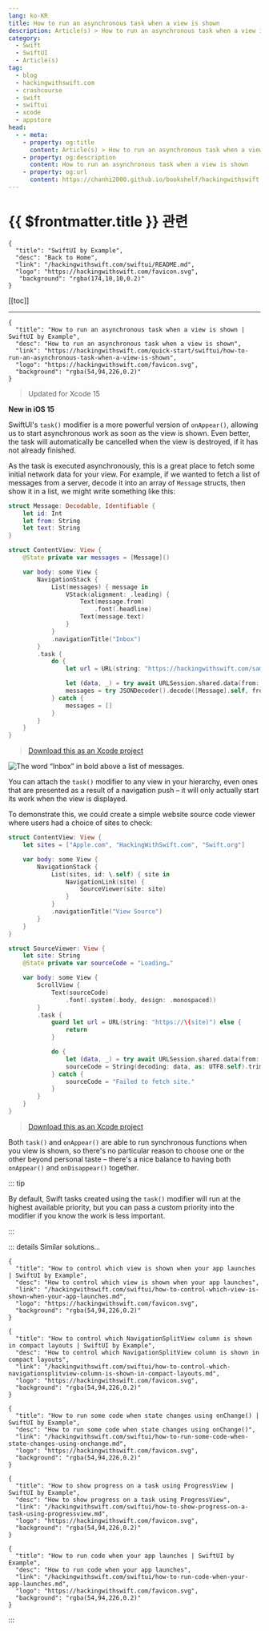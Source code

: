 ```yaml
---
lang: ko-KR
title: How to run an asynchronous task when a view is shown
description: Article(s) > How to run an asynchronous task when a view is shown
category:
  - Swift
  - SwiftUI
  - Article(s)
tag: 
  - blog
  - hackingwithswift.com
  - crashcourse
  - swift
  - swiftui
  - xcode
  - appstore
head:
  - - meta:
    - property: og:title
      content: Article(s) > How to run an asynchronous task when a view is shown
    - property: og:description
      content: How to run an asynchronous task when a view is shown
    - property: og:url
      content: https://chanhi2000.github.io/bookshelf/hackingwithswift.com/swiftui/how-to-run-an-asynchronous-task-when-a-view-is-shown.html
---
```


# {{ $frontmatter.title }} 관련

```component VPCard
{
  "title": "SwiftUI by Example",
  "desc": "Back to Home",
  "link": "/hackingwithswift.com/swiftui/README.md",
  "logo": "https://hackingwithswift.com/favicon.svg",
   "background": "rgba(174,10,10,0.2)"
}
```

[[toc]]

---

```component VPCard
{
  "title": "How to run an asynchronous task when a view is shown | SwiftUI by Example",
  "desc": "How to run an asynchronous task when a view is shown",
  "link": "https://hackingwithswift.com/quick-start/swiftui/how-to-run-an-asynchronous-task-when-a-view-is-shown",
  "logo": "https://hackingwithswift.com/favicon.svg",
  "background": "rgba(54,94,226,0.2)"
}
```

> Updated for Xcode 15

**New in iOS 15**

SwiftUI's `task()` modifier is a more powerful version of `onAppear()`, allowing us to start asynchronous work as soon as the view is shown. Even better, the task will automatically be cancelled when the view is destroyed, if it has not already finished.

As the task is executed asynchronously, this is a great place to fetch some initial network data for your view. For example, if we wanted to fetch a list of messages from a server, decode it into an array of `Message` structs, then show it in a list, we might write something like this:

```swift
struct Message: Decodable, Identifiable {
    let id: Int
    let from: String
    let text: String
}

struct ContentView: View {
    @State private var messages = [Message]()

    var body: some View {
        NavigationStack {
            List(messages) { message in
                VStack(alignment: .leading) {
                    Text(message.from)
                        .font(.headline)
                    Text(message.text)
                }
            }
            .navigationTitle("Inbox")
        }
        .task {
            do {
                let url = URL(string: "https://hackingwithswift.com/samples/messages.json")!

                let (data, _) = try await URLSession.shared.data(from: url)
                messages = try JSONDecoder().decode([Message].self, from: data)
            } catch {
                messages = []
            }
        }
    }
}
```

> [<FontIcon icon="fas fa-file-zipper"/>Download this as an Xcode project](https://hackingwithswift.com/files/projects/swiftui/how-to-run-an-asynchronous-task-when-a-view-is-shown-1.zip)

![The word “Inbox” in bold above a list of messages.](https://hackingwithswift.com/img/books/quick-start/swiftui/how-to-run-an-asynchronous-task-when-a-view-is-shown-1~dark.png)

You can attach the `task()` modifier to any view in your hierarchy, even ones that are presented as a result of a navigation push – it will only actually start its work when the view is displayed.

To demonstrate this, we could create a simple website source code viewer where users had a choice of sites to check:

```swift
struct ContentView: View {
    let sites = ["Apple.com", "HackingWithSwift.com", "Swift.org"]

    var body: some View {
        NavigationStack {
            List(sites, id: \.self) { site in
                NavigationLink(site) {
                    SourceViewer(site: site)
                }
            }
            .navigationTitle("View Source")
        }
    }
}

struct SourceViewer: View {
    let site: String
    @State private var sourceCode = "Loading…"

    var body: some View {
        ScrollView {
            Text(sourceCode)
                .font(.system(.body, design: .monospaced))
        }
        .task {
            guard let url = URL(string: "https://\(site)") else {
                return
            }

            do {
                let (data, _) = try await URLSession.shared.data(from: url)
                sourceCode = String(decoding: data, as: UTF8.self).trimmingCharacters(in: .whitespacesAndNewlines)
            } catch {
                sourceCode = "Failed to fetch site."
            }
        }
    }
}
```

> [<FontIcon icon="fas fa-file-zipper"/>Download this as an Xcode project](https://hackingwithswift.com/files/projects/swiftui/how-to-run-an-asynchronous-task-when-a-view-is-shown-2.zip)

Both `task()` and `onAppear()` are able to run synchronous functions when you view is shown, so there's no particular reason to choose one or the other beyond personal taste – there's a nice balance to having both `onAppear()` and `onDisappear()` together.

::: tip

By default, Swift tasks created using the `task()` modifier will run at the highest available priority, but you can pass a custom priority into the modifier if you know the work is less important.

:::

::: details Similar solutions…

```component VPCard
{
  "title": "How to control which view is shown when your app launches | SwiftUI by Example",
  "desc": "How to control which view is shown when your app launches",
  "link": "/hackingwithswift.com/swiftui/how-to-control-which-view-is-shown-when-your-app-launches.md",
  "logo": "https://hackingwithswift.com/favicon.svg",
  "background": "rgba(54,94,226,0.2)"
}
```

```component VPCard
{
  "title": "How to control which NavigationSplitView column is shown in compact layouts | SwiftUI by Example",
  "desc": "How to control which NavigationSplitView column is shown in compact layouts",
  "link": "/hackingwithswift.com/swiftui/how-to-control-which-navigationsplitview-column-is-shown-in-compact-layouts.md",
  "logo": "https://hackingwithswift.com/favicon.svg",
  "background": "rgba(54,94,226,0.2)"
}
```

```component VPCard
{
  "title": "How to run some code when state changes using onChange() | SwiftUI by Example",
  "desc": "How to run some code when state changes using onChange()",
  "link": "/hackingwithswift.com/swiftui/how-to-run-some-code-when-state-changes-using-onchange.md",
  "logo": "https://hackingwithswift.com/favicon.svg",
  "background": "rgba(54,94,226,0.2)"
}
```

```component VPCard
{
  "title": "How to show progress on a task using ProgressView | SwiftUI by Example",
  "desc": "How to show progress on a task using ProgressView",
  "link": "/hackingwithswift.com/swiftui/how-to-show-progress-on-a-task-using-progressview.md",
  "logo": "https://hackingwithswift.com/favicon.svg",
  "background": "rgba(54,94,226,0.2)"
}
```

```component VPCard
{
  "title": "How to run code when your app launches | SwiftUI by Example",
  "desc": "How to run code when your app launches",
  "link": "/hackingwithswift.com/swiftui/how-to-run-code-when-your-app-launches.md",
  "logo": "https://hackingwithswift.com/favicon.svg",
  "background": "rgba(54,94,226,0.2)"
}
```

:::

